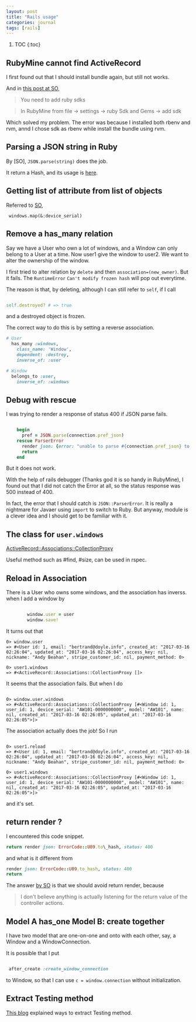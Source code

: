 ```yaml
---
layout: post
title: "Rails usage"
categories: journal
tags: [rails]
---
```


1. TOC
{:toc}


## RubyMine cannot find ActiveRecord

I first found out that I should install bundle again, but still not works.

And in [this post at SO](http://stackoverflow.com/questions/11418408/rubymine-rails-gem-not-found),

> You need to add ruby sdks

> In RubyMine from file -> settings -> ruby Sdk and Gems -> add sdk

Which solved my problem. The error was because I installed both rbenv and rvm, annd I chose sdk as rbenv while install the bundle using rvm.

## Parsing a JSON string in Ruby
By [SO], `JSON.parse(string)` does the job.

It return a Hash, and its usage is [here](https://ruby-doc.org/core-2.4.0/Hash.html).

## Getting list of attribute from list of objects
Referred to [SO](http://stackoverflow.com/questions/16906922/iterate-over-array-of-objects-and-return-attributes),
```
 windows.map(&:device_serial)
```

## Remove a has\_many relation

Say we have a User who own a lot of windows, and a Window can only belong to a User at a time. Now user1 give the window to user2. We want to alter the ownership of the window.

I first tried to alter relation by `delete` and then `association=(new_owner)`. But it fails. The `RuntimeError` `Can't modify frozen hash` will pop out everytime.

The reason is that, by deleting, although I can still refer to `self`, if I call

```ruby

self.destroyed? # => true

```

and a destroyed object is frozen.

The correct way to do this is by setting a reverse association.

```ruby
# User
  has_many :windows,
    class_name: 'Window',
    dependent: :destroy,
    inverse_of: :user

# Window
  belongs_to :user,
    inverse_of: :windows

```

## Debug with rescue

I was trying to render a response of status 400 if JSON parse fails.

```ruby

	begin
      pref = JSON.parse(connection.pref_json)
    rescue ParserError
      render json: {error: "unable to parse #{connection.pref_json} to JSON"}, status: 400
      return
    end

```

But it does not work.

With the help of rails debugger (Thanks god it is so handy in RubyMine), I found out that I did not catch the Error at all, so the status response was 500 instead of 400.

In fact, the error that I should catch is `JSON::ParserError`. It is really a nightmare for Javaer using `import` to switch to Ruby. But anyway, module is a clever idea and I should get to be familiar with it.

## The class for `user.windows`

[ActiveRecord::Associations::CollectionProxy](http://edgeapi.rubyonrails.org/classes/ActiveRecord/Associations/CollectionProxy.html)

Useful method such as #find, #size, can be used in rspec.

## Reload in Association

There is a User who owns some windows, and the association has inverss. when I add a window by 

```ruby

        window.user = user
        window.save!

```

It turns out that

```
0> window.user
=> #<User id: 1, email: "bertrand@doyle.info", created_at: "2017-03-16 02:26:04", updated_at: "2017-03-16 02:26:04", access_key: nil, nickname: "Andy Beahan", stripe_customer_id: nil, payment_method: 0>

0> user1.windows
=> #<ActiveRecord::Associations::CollectionProxy []>

```

It seems that the association fails. But when I do

```

0> window.user.windows
=> #<ActiveRecord::Associations::CollectionProxy [#<Window id: 1, user_id: 1, device_serial: "AW101-0000000000", model: "AW101", name: nil, created_at: "2017-03-16 02:26:05", updated_at: "2017-03-16 02:26:05">]>

```

The association actually does the job! So I run

```

0> user1.reload
=> #<User id: 1, email: "bertrand@doyle.info", created_at: "2017-03-16 02:26:04", updated_at: "2017-03-16 02:26:04", access_key: nil, nickname: "Andy Beahan", stripe_customer_id: nil, payment_method: 0>

0> user1.windows
=> #<ActiveRecord::Associations::CollectionProxy [#<Window id: 1, user_id: 1, device_serial: "AW101-0000000000", model: "AW101", name: nil, created_at: "2017-03-16 02:26:05", updated_at: "2017-03-16 02:26:05">]>

```

and it's set.

## return render ?

I encountered this code snippet.

```ruby
return render json: ErrorCode::U09.to\_hash, status: 400
```

and what is it different from

```ruby 
render json: ErrorCode::U09.to_hash, status: 400
return 
```

The answer [by SO](http://stackoverflow.com/questions/37810599/return-render-vs-render-and-return-in-rails) is that we should avoid return render, because

> I don't believe anything is actually listening for the return value of the controller actions.


## Model A has\_one Model B: create together

I have two model that are one-on-one and onto with each other, say, a Window and a WindowConnection.

It is possible that I put 

```ruby

 after_create :create_window_connection

```

to Window, so that I can use `c = window.connection` without initialization.


## Extract Testing method

[This blog](https://testdrivenwebsites.com/2011/08/17/different-ways-of-code-reuse-in-rspec/) explained ways to extract Testing method.



